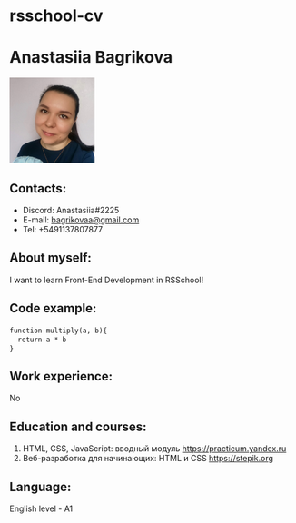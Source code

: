 # rsschool-cv  
# Anastasiia Bagrikova  
<img src="photo.jpg" width="150">  

## Contacts:  
* Discord: Anastasiia#2225  
* E-mail: bagrikovaa@gmail.com  
* Tel: +5491137807877  

## About myself:  
I want to learn Front-End Development in RSSchool!  

## Code example:  
``` JS  
function multiply(a, b){
  return a * b
}
```
## Work experience:  
No  

## Education and courses:  
1. HTML, CSS, JavaScript: вводный модуль https://practicum.yandex.ru  
2. Веб-разработка для начинающих: HTML и CSS https://stepik.org  

## Language:  
English level - A1 